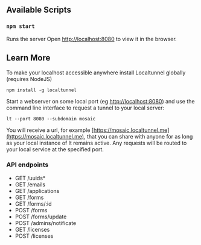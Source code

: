 
## Available Scripts

### `npm start`

Runs the server
Open [http://localhost:8080](http://localhost:8080) to view it in the browser.

## Learn More

To make your localhost accessible anywhere install Localtunnel globally (requires NodeJS) 

`npm install -g localtunnel`

Start a webserver on some local port (eg [http://localhost:8080](http://localhost:8080)) and use the command line interface to request a tunnel to your local server:

`lt --port 8080 --subdomain mosaic`

You will receive a url, for example [https://mosaic.localtunnel.me](https://mosaic.localtunnel.me), that you can share with anyone for as long as your local instance of lt remains active. Any requests will be routed to your local service at the specified port.

### API endpoints

* GET /uuids*
* GET /emails
* GET /applications
* GET /forms
* GET /forms/:id
* POST /forms
* POST /forms/update
* POST /admins/notificate
* GET /licenses
* POST /licenses

